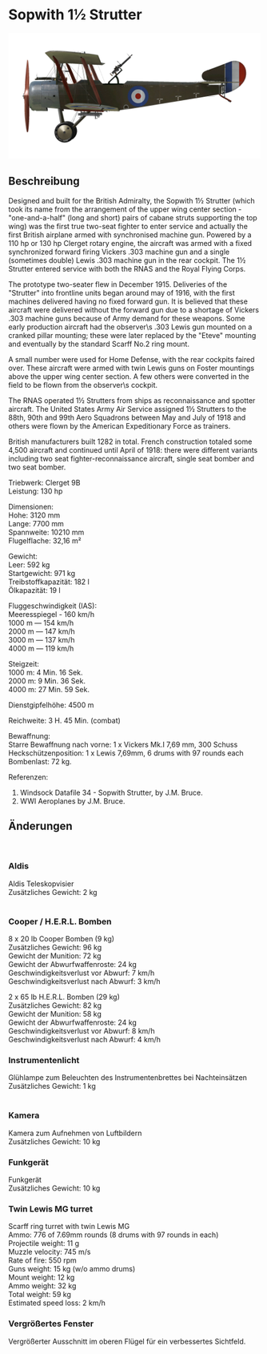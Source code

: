 # Sopwith 1½ Strutter  
  
![sopstrutter](../images/sopstrutter.png)  
  
## Beschreibung  
  
Designed and built for the British Admiralty, the Sopwith 1½ Strutter (which took its name from the arrangement of the upper wing center section - "one-and-a-half" (long and short) pairs of cabane struts supporting the top wing) was the first true two-seat fighter to enter service and actually the first British airplane armed with synchronised machine gun. Powered by a 110 hp or 130 hp Clerget rotary engine, the aircraft was armed with a fixed synchronized forward firing Vickers .303 machine gun and a single (sometimes double) Lewis .303 machine gun in the rear cockpit. The 1½ Strutter entered service with both the RNAS and the Royal Flying Corps.  
  
The prototype two-seater flew in December 1915. Deliveries of the "Strutter" into frontline units began around may of 1916, with the first machines delivered having no fixed forward gun. It is believed that these aircraft were delivered without the forward gun due to a shortage of Vickers .303 machine guns because of Army demand for these weapons. Some early production aircraft had the observer\s .303 Lewis gun mounted on a cranked pillar mounting; these were later replaced by the "Eteve" mounting and eventually by the standard Scarff No.2 ring mount.  
  
A small number were used for Home Defense, with the rear cockpits faired over. These aircraft were armed with twin Lewis guns on Foster mountings above the upper wing center section. A few others were converted in the field to be flown from the observer\s cockpit.  
  
The RNAS operated 1½ Strutters from ships as reconnaissance and spotter aircraft. The United States Army Air Service assigned 1½ Strutters to the 88th, 90th and 99th Aero Squadrons between May and July of 1918 and others were flown by the American Expeditionary Force as trainers.  
  
British manufacturers built 1282 in total. French construction totaled some 4,500 aircraft and continued until April of 1918: there were different variants including two seat fighter-reconnaissance aircraft, single seat bomber and two seat bomber.  
  
  
Triebwerk: Clerget 9B  
Leistung: 130 hp  
  
Dimensionen:  
Hohe: 3120 mm  
Lange: 7700 mm  
Spannweite: 10210 mm  
Flugelflache: 32,16 m²  
  
Gewicht:  
Leer: 592 kg  
Startgewicht: 971 kg  
Treibstoffkapazität: 182 l  
Ölkapazität: 19 l  
  
Fluggeschwindigkeit (IAS):  
Meeresspiegel - 160 km/h  
1000 m — 154 km/h  
2000 m — 147 km/h  
3000 m — 137 km/h  
4000 m — 119 km/h  
  
Steigzeit:  
1000 m:  4 Min. 16 Sek.  
2000 m:  9 Min. 36 Sek.  
4000 m: 27 Min. 59 Sek.  
  
Dienstgipfelhöhe: 4500 m  
  
Reichweite: 3 H. 45 Min. (combat)  
  
Bewaffnung:  
Starre Bewaffnung nach vorne: 1 х Vickers Mk.I 7,69 mm, 300 Schuss  
Heckschützenposition: 1 x Lewis 7,69mm, 6 drums with 97 rounds each  
Bombenlast: 72 kg.  
  
Referenzen:  
1) Windsock Datafile 34 - Sopwith Strutter, by J.M. Bruce.  
2) WWI Aeroplanes by J.M. Bruce.  
  
## Änderungen  
  ﻿
  
### Aldis  
  
Aldis Teleskopvisier  
Zusätzliches Gewicht: 2 kg  
  ﻿
  
### Cooper / H.E.R.L. Bomben  
  
8 x 20 lb Cooper Bomben (9 kg)  
Zusätzliches Gewicht: 96 kg  
Gewicht der Munition: 72 kg  
Gewicht der Abwurfwaffenroste: 24 kg  
Geschwindigkeitsverlust vor Abwurf: 7 km/h  
Geschwindigkeitsverlust nach Abwurf: 3 km/h  
  
2 x 65 lb H.E.R.L. Bomben (29 kg)  
Zusätzliches Gewicht: 82 kg  
Gewicht der Munition: 58 kg  
Gewicht der Abwurfwaffenroste: 24 kg  
Geschwindigkeitsverlust vor Abwurf: 8 km/h  
Geschwindigkeitsverlust nach Abwurf: 4 km/h  ﻿
  
### Instrumentenlicht  
  
Glühlampe zum Beleuchten des Instrumentenbrettes bei Nachteinsätzen  
Zusätzliches Gewicht: 1 kg  
  ﻿
  
### Kamera  
  
Kamera zum Aufnehmen von Luftbildern  
Zusätzliches Gewicht: 10 kg  ﻿
  
### Funkgerät  
  
Funkgerät  
Zusätzliches Gewicht: 10 kg  ﻿
  
### Twin Lewis MG turret  
  
Scarff ring turret with twin Lewis MG  
Ammo: 776 of 7.69mm rounds (8 drums with 97 rounds in each)  
Projectile weight: 11 g  
Muzzle velocity: 745 m/s  
Rate of fire: 550 rpm  
Guns weight: 15 kg (w/o ammo drums)  
Mount weight: 12 kg  
Ammo weight: 32 kg  
Total weight: 59 kg  
Estimated speed loss: 2 km/h  ﻿
  
### Vergrößertes Fenster  
  
Vergrößerter Ausschnitt im oberen Flügel für ein verbessertes Sichtfeld.  
